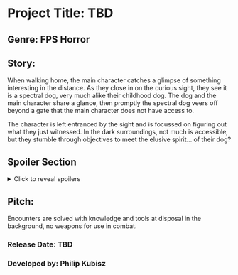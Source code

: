 # Project Title: TBD
## Genre: FPS Horror


## Story:
When walking home, the main character catches a glimpse of something interesting in the distance. As they close in on the curious sight, they see it is a spectral dog, very much alike their childhood dog.
The dog and the main character share a glance, then promptly the spectral dog veers off beyond a gate that the main character does not have access to.

The character is left entranced by the sight and is focussed on figuring out what they just witnessed.
In the dark surroundings, not much is accessible, but they stumble through objectives to meet the elusive spirit... of their dog?

## Spoiler Section

<details>
<summary>Click to reveal spoilers</summary>
The elusive spectral dog leads the character through the area with many challenges.
Upon entering the final area to meet the spectral dog, it is uncovered that it is a haunting spirit that uncovered a key vulnerable memory in the main character in order to lure them away.
The main character with close out the game in a puzzle in order to quell the dark spirit and return to normality.
Upon completing the puzzle, the character trails back on their way home and is filled with relief nad nostalgic feelings of their best friend who has passed.

</details>

## Pitch:
Encounters are solved with knowledge and tools at disposal in the background, no weapons for use in combat.




### Release Date: TBD
### Developed by: Philip Kubisz
